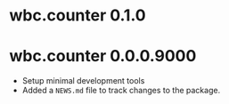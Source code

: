 # wbc.counter 0.1.0

# wbc.counter 0.0.0.9000

* Setup minimal development tools
* Added a `NEWS.md` file to track changes to the package.
